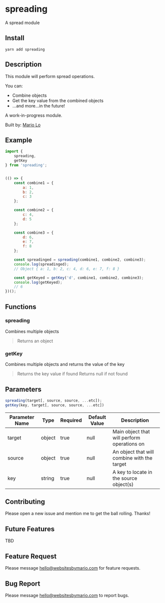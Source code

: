 # spreading

A spread module

## Install

```
yarn add spreading
```

## Description

This module will perform spread operations.

You can:
- Combine objects
- Get the key value from the combined objects
- ...and more...in the future!

A work-in-progress module.

Built by: [Mario Lo](https://github.com/mariolo1985)


## Example

```javascript
import {
    spreading,
    getKey
} from 'spreading';


(() => {
    const combine1 = {
        a: 1,
        b: 2,
        c: 3
    };

    const combine2 = {
        c: 4,
        d: 5
    };

    const combine3 = {
        d: 6,
        e: 7,
        f: 8
    };

    const spreadinged = spreading(combine1, combine2, combine3);
    console.log(spreadinged);
    // Object { a: 1, b: 2, c: 4, d: 6, e: 7, f: 8 }

    const getKeyed = getKey('d', combine1, combine2, combine3);
    console.log(getKeyed);
    // 6
})();
```

## Functions

### spreading

Combines multiple objects

> Returns an object

### getKey

Combines multiple objects and returns the value of the key

> Returns the key value if found
> Returns null if not found

## Parameters
```javascript
spreading(target[, source, source, ...etc]);
getKey(key, target[, source, source, ...etc])
```

| Parameter Name   | Type   | Required   | Default Value   | Description   |
| --- | --- | --- | --- | --- |
| target | object | true | null | Main object that will perform operations on |
| source | object | true | null | An object that will combine with the target |
| key | string | true | null | A key to locate in the source object(s) |

## Contributing

Please open a new issue and mention me to get the ball rolling. Thanks!

## Future Features

TBD

## Feature Request

Please message hello@websitesbymario.com for feature requests.

## Bug Report

Please message hello@websitesbymario.com to report bugs.
